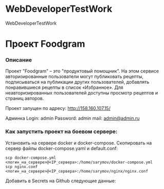 # WebDeveloperTestWork
WebDeveloperTestWork

# Проект Foodgram

### Описание
Проект "Foodgram" – это "продуктовый помощник". На этом сервисе авторизированные пользователи могут публиковать рецепты, подписываться на публикации других пользователей, добавлять понравившиеся рецепты в список «Избранное». Для неавторизированных пользователей доступны просмотр рецептов и страниц авторов.

Проект запущен по адресу: http://158.160.107.15/

Админка
Login: admin
Password: admin
mail: admin@admin.ru

### Как запустить проект на боевом сервере:

Установить на сервере docker и docker-compose. Скопировать на сервер файлы docker-compose.yaml и default.conf:

```
scp docker-compose.yml <логин_на_сервере>@<IP_сервера>:/home/sarymov/docker-compose.yml
scp nginx.conf <логин_на_сервере>@<IP_сервера>:/home/sarymov/nginx/nginx.conf

```

Добавить в Secrets на Github следующие данные:

```
